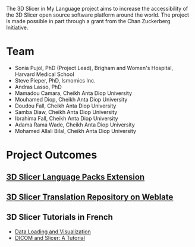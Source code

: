The 3D Slicer in My Language project aims to increase the accessibility of the 3D Slicer open source software platform around the world.
The project is made possible in part through a grant from the Chan Zuckerberg Initiative.


# Team
* Sonia Pujol, PhD (Project Lead), Brigham and Women's Hospital, Harvard Medical School
* Steve Pieper, PhD, Ismomics Inc.
* Andras Lasso, PhD
* Mamadou Camara, Cheikh Anta Diop University
* Mouhamed Diop, Cheikh Anta Diop University
* Doudou Fall, Cheikh Anta Diop University
* Samba Diaw, Cheikh Anta Diop University
* Ibrahima Fall, Cheikh Anta Diop University
* Adama Rama Wade, Cheikh Anta Diop University
* Mohamed Allali Bilal, Cheikh Anta Diop University

# Project Outcomes
## [3D Slicer Language Packs Extension](https://github.com/Slicer/SlicerLanguagePacks) 
## [3D Slicer Translation Repository on Weblate](https://hosted.weblate.org/projects/3d-slicer/3d-slicer/)
## 3D Slicer Tutorials in French
* [Data Loading and Visualization](https://spujol.github.io/SlicerVisualizationTutorial/)
* [DICOM and Slicer: A Tutorial](https://spujol.github.io/SlicerDICOMTutorial/)


